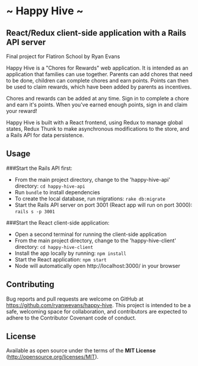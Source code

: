 # ~ Happy Hive ~

## React/Redux client-side application with a Rails API server
Final project for Flatiron School by Ryan Evans

Happy Hive is a "Chores for Rewards" web application.  It is intended as an application that families can use together.  Parents can add chores that need to be done, children can complete chores and earn points.  Points can then be used to claim rewards, which have been added by parents as incentives.

Chores and rewards can be added at any time. Sign in to complete a chore and earn it's points. When you've earned enough points, sign in and claim your reward!

Happy Hive is built with a React frontend, using Redux to manage global states, Redux Thunk to make asynchronous modifications to the store, and a Rails API for data persistence. 



## Usage

###Start the Rails API first:
- From the main project directory, change to the 'happy-hive-api' directory: `cd happy-hive-api`
- Run `bundle` to install dependencies
- To create the local database, run migrations: `rake db:migrate`
- Start the Rails API server on port 3001 (React app will run on port 3000): `rails s -p 3001`

###Start the React client-side application:
- Open a second terminal for running the client-side application
- From the main project directory, change to the 'happy-hive-client' directory: `cd happy-hive-client`
- Install the app locally by running: `npm install`
- Start the React application: `npm start`
- Node will automatically open http://localhost:3000/ in your browser



## Contributing

Bug reports and pull requests are welcome on GitHub at https://github.com/ryanwevans/happy-hive. This project is intended to be a safe, welcoming space for collaboration, and contributors are expected to adhere to the Contributor Covenant code of conduct.



## License

Available as open source under the terms of the **MIT License** (http://opensource.org/licenses/MIT).

